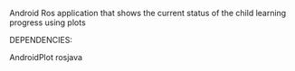 Android Ros application that shows the current status of the child learning progress using plots

DEPENDENCIES:

AndroidPlot
rosjava
